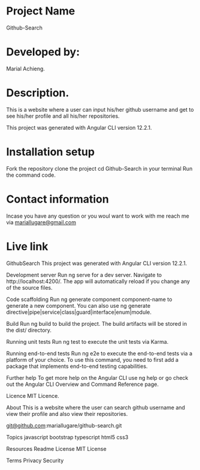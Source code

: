 # Project Name
Github-Search

# Developed by:
Marial Achieng.

# Description.
This is a website where a user can input his/her github username and get to see his/her profile and all his/her repositories.

This project was generated with Angular CLI version 12.2.1.

# Installation setup
Fork the repository clone the project cd Github-Search in your terminal Run the command code.

# Contact information
Incase you have any question or you woul want to work with me reach me via mariallugare@gmail.com

# Live link
GithubSearch This project was generated with Angular CLI version 12.2.1.

Development server
Run ng serve for a dev server. Navigate to http://localhost:4200/. The app will automatically reload if you change any of the source files.

Code scaffolding
Run ng generate component component-name to generate a new component. You can also use ng generate directive|pipe|service|class|guard|interface|enum|module.

Build
Run ng build to build the project. The build artifacts will be stored in the dist/ directory.

Running unit tests
Run ng test to execute the unit tests via Karma.

Running end-to-end tests
Run ng e2e to execute the end-to-end tests via a platform of your choice. To use this command, you need to first add a package that implements end-to-end testing capabilities.

Further help
To get more help on the Angular CLI use ng help or go check out the Angular CLI Overview and Command Reference page.

Licence
MIT Licence.

About
This is a website where the user can search github username and view their profile and also view their repositories.

git@github.com:mariallugare/github-search.git

Topics
javascript bootstrap typescript html5 css3

Resources Readme License MIT License

Terms Privacy Security
